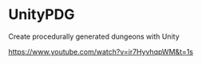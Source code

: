 # UnityPDG
Create procedurally generated dungeons with Unity

https://www.youtube.com/watch?v=ir7HyvhqpWM&t=1s

